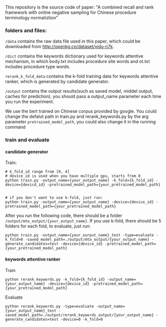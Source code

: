This repository is the source code of paper: "A combined recall and rank framework with online negative sampling for Chinese procedure terminology normaliztion"

### folders and files:
`/data` contains the raw data file used in this paper, which could be downloaded from http://openkg.cn/dataset/yidu-n7k.

`/dict` contains the keywords dictionary used for keywords attentive mechanism, in which body.txt includes procedure site words and ot.txt includes procedure type words.

`rerank_k_fold_data` contains the k-fold training data for keywords attentive ranker, which is generated by candidate generator.

`/output` contains the output results(such as saved model, middel output, caches for prediction), you should pass a output_name parameter each time you run the experiment.

We use the bert trained on Chinese corpus provided by google. You could change the defalut path in train.py and rerank_keywords.py by the arg parameter `pretrained_model_path`, you could also change it in the running command

### train and evaluate
#### candidate generator
Train:
```
# k_fold_id range from [0, 4]
# device_id is used when you have multiple gpu, starts from 0 
python train.py -output_name={your_output_name} -k_fold={k_fold_id} -device={devicd_id} -pretrained_model_path={your_pretrained_model_path}


# if you don't want to use k-fold, just run:
python train.py -output_name={your_output_name} -device={device_id} -pretrained_model_path={your_pretrained_model_path}
```

After you run the following code, there should be a folder `/output/mto_output/{your_output_name}`. If you use k-fold, there should be 5 folders for each fold, to evaluate, just run:
```
python train.py -output_name={your_ourput_name}_test -type=evaluate -k_fold=0 -saved_model_path=./output/mto_output/{your_output_name} -generate_candidates=test -device={device_id} -pretrained_model_path={your_pretrained_model_path}
```

#### keywords attentive ranker
Train
```
python rerank_keywords.py -k_fold={k_fold_id} -output_name={your_output_name} -device={device_id} -pretrained_model_path={your_pretrained_model_path}
```
Evaluate
```
python rerank_keywords.py -type=evaluate -output_name={your_output_name}_test -saved_model_path=./output/rerank_keywords_output/{your_output_name} -generate_candidates=test -device=0 -k_fold=0
```